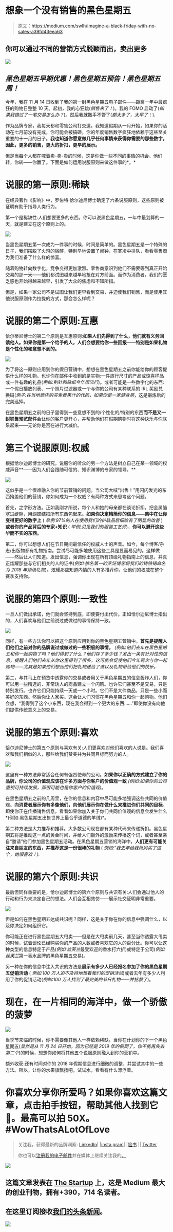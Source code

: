 # 想象一个没有销售的黑色星期五

> 原文：<https://medium.com/swlh/imagine-a-black-friday-with-no-sales-a39fd43eea63>

## 你可以通过不同的营销方式脱颖而出，卖出更多

![](img/aaaf458567072756b33ec607d1e6ff5e.png)

## ***黑色星期五早期优惠！黑色星期五预告！黑色星期五周！***

今年，我在 11 月 14 日收到了我的第一封黑色星期五电子邮件——距离一年中最疯狂的购物日整整 10 天。起初，我的心狂跳(*销售来了！*)。我的 FOMO 启动了(*如果我错过了一笔交易怎么办？*)。然后我就撒手不管了(*都太多了，太早了*！).

作为品牌专家，我每天都和零售公司打交道。我知道假期从一月开始，如果你的活动在七月前没有完成，你可能会被搞砸，你的年度销售数字疯狂地依赖于这些至关重要的十一月的日子。**我也知道你愿意做几乎任何事情来获得你需要的那些数字。因此，更多的销售，更大的折扣，更早的展示。**

但是当每个人都在喊着卖-卖-卖的时候，这是你做一些不同的事情的机会。他们转，你转——你赢了。下面是如何运用说服原则来做这件事的*。*

# 说服的第一原则:稀缺

在经典著作《影响》中，罗伯特·恰尔迪尼博士确定了六条说服原则，这些原则被证明有助于指导人类行为。

第一个是稀缺性:人们想要更多的东西。你可以说黑色星期五，一年中最划算的一天，就是建立在这个原则上的。

![](img/a383aa2924d47457e5c920284aceb152.png)

当黑色星期五第一次成为一件事的时候，时间是简单的。黑色星期五是一个特殊的日子，我们摆脱了火鸡的宿醉，特别早地设置了闹钟，在寒冷中排队，看看零售商为我们准备了什么样的惊喜。

随着购物转向数字化，竞争变得更加激烈。零售商意识到他们不需要等到真正开始交易的那一天——他们都试图越来越早地抢在对方前面。而作为消费者，我们的匮乏感也开始得越来越早，引发了大众的焦虑和不知所措。

但是，如果一家公司不是试图让我们更早看到交易，并迫使我们销售，而是使用其他说服原则作为拉拢的方式，那会怎么样呢？

# **说服的第二个原则:互惠**

恰尔蒂尼博士的第二个原则是互惠原则:**如果人们先得到了什么，他们就有义务回馈他人。如果你是第一个给予的人，人们会想要给你一些回报——特别是如果礼物是个性化的和意想不到的。**

![](img/169135514ed246c1aab80e82d5e12a7f.png)

为了将这一原则应用到你的假日营销中，想想在黑色星期五之前你能给你的顾客提供什么样的礼物。也许你在邮件中收到的是实物:一件旅行尺寸的产品或惊喜样品或一件有趣的礼品(*例如:别针和贴纸今年很流行*)。或者可能是一些数字化的东西:一个假日播放列表、一个照片过滤器或一个与你的公司有某种联系的 IRL 奖励兑换码(*例子:在当地商店购买免费果汁的代码，如果你是一家健身房*，这是锻炼后的完美选择。

在黑色星期五之前的日子里得到一些意想不到的/个性化的/特别的东西**而不是又一封销售预览邮件**会让你的客户更开心，并帮助他们在假期购物时将这种快乐与你联系起来——无论你是否在进行大减价。

# **第三个说服原则:权威**

根据恰尔迪尼博士的研究，说服你的听众的另一个方法是树立自己在某一领域的权威声音**——因为人们会跟随可信的、知识渊博的专家的领导。**

![](img/6bc6328b01ff082116dcc4ba5b3bcfde.png)

这似乎是一个很难融入你的节前营销的问题。当公司大喊“出售！”用闪闪发光的东西掩盖他们的营销，你如何成为一个权威？有两种方式来思考这个问题。

首先，之字形方法。正如我刚才所说，每个人和她的母亲都在谈论折扣，把金属箔塞进缝隙，用蝴蝶结把所有东西包起来。**如果你决定精简你的信息——集中在让你变得更好的数字上** ( *举例:97%的人在使用我们的护肤品后细纹有了明显的改善* ) **或者你的产品背后的专家+知识** ( *举例:见见我们的服装工艺师*)，**你可以避开这些华而不实的东西。**

第二，你可以想想人们在节日期间最信任的权威人士的声音。如今，每个博客/杂志/出版物都有礼物指南。尝试尽可能多地使用这些工具是显而易见的。这样做——然后让人们知道。发出信息，强调你出现在所有顶级礼物指南上的信息，并真正炫耀那些与它们相关的人的证书(*例如:排名第一的烹饪博客将我们的铸铁锅命名为 2018 年顶级礼物*)。炫耀那些知道内情的人有多推荐你，让他们的权威在整个赛季支持你。

# **说服的第四个原则:一致性**

一旦人们做出承诺，他们就会坚持到底，即使要付出代价。正如恰尔迪尼博士指出的，人们喜欢与他们之前说过或做过的事情保持一致。

![](img/445d68b2d66e8c287c16c06c3ec7c5c7.png)

同样，有一些方法你可以把这个原则应用到你的黑色星期五营销中。**首先是提醒人们他们之前对你的品牌说过或做过的一些积极的事情。** *(例如:他们去年在黑色星期五和你一起购物了吗？他们得到了什么？他们存了多少钱？发出一条有针对性的信息，提醒人们他们去年从你这里得到了很多，这可能会促使他们今年再次与你一起购物——尤其是如果他们想到他们把礼物送给了谁以及礼物带给他们的快乐。*

第二，与其马上在预览中透露你的交易或者用关于黑色星期五的信息轰炸人们，你可以用一些精选的、非常诱人的商品建立一个闪购。也许它们甚至不是交易，只是特别发行。也许它们只能持续一天或一个小时。它们不是大件商品，只是一些小而美好的东西。然后你让人家买。这会让人们习惯在黑色星期五和你一起购物。他们会想，“我得到了这个小东西，现在我会得到一个更大的东西……”即使你没有向他们提供传统意义上的交易。

# **说服的第五个原则:喜欢**

恰尔迪尼博士的第五个原则与喜欢有关:人们更喜欢对他们喜欢的人说是。我们喜欢和我们相似的人，那些给我们赞美并为共同目标而努力的人。

![](img/130a9cfea3a154a2a31c6280946dead7.png)

这里有一种方法非常适合任何有强烈使命的公司。**如果你以正确的方式建立了你的品牌，你公司的价值观应该在许多方面与你客户的价值观一致** *(例如:如果你的公司重视可持续发展，那很可能也是你客户的价值观)*。

在黑色星期五之前的几周里，在你的信息和内容中尽可能多地强调这些共同的价值观。**向消费者展示你有多像他们，向他们展示你在做什么来推进你们共同的目标**。即使你正在传播销售信息，看看如果你加入关于你们共同价值观的信息会发生什么*(例如:黑色星期五出售世界上最合乎道德的羊绒)*。

第二种方法是大力推荐和推荐。大多数公司现在都有某种代码来传递折扣。黑色星期五将是推动这一点的黄金时间，并给人们额外的激励来传播这个词，或者甚至亲自“邀请”他们参加黑色星期五活动。在黑色星期五营销的海洋中，**人们更有可能关注来自朋友的东西，并推荐这是一份很棒的礼物** ( *例如:“我去年给我妈妈买了这个，她很喜欢！).*

# **说服的第六个原则:共识**

最后但同样重要的是，恰尔迪尼博士的第六个原则与共识有关:人们会通过他人的行动和行为来决定自己的想法。人们会互相效仿——展示社交证明非常重要。

![](img/63f26aaf7d8ab55f451f45bd23a0b070.png)

但是如何在黑色星期五达成共识呢？同样，这是关于你在你的信息中强调什么，以及你决定如何组织它。

你可能正在进行黑色星期五大甩卖——但是在大甩卖前几天，甚至当你透露大甩卖的时候，试着谈论已经购买你的产品的人数或者喜欢它的人的百分比。你可以让这种类型的信息特定于产品(*例如:丝芙兰*最受欢迎的香水打六折)或特定于公司(*例如:丝芙兰*第一香水品牌的黑色星期五交易)。

另一种在你的信息中注入共识的方法是**展示有多少人已经报名参加了你的黑色星期五促销活动** ( *例如:100 万人迫不及待地想看我们的促销活动*)或者去年有多少人利用了你的促销活动(*例如:100 万人找到了最完美的节日礼物——并拯救了*)。

# 现在，在一片相同的海洋中，做一个骄傲的菠萝

![](img/02956ee79768af6bcb97172eb9ccfc3a.png)

当季节来临的时候，你不需要像其他人一样依赖稀缺。当你在计划你的下一个黑色星期五(*显然是从 11 月 24 日开始，因为已经是 2019 年的假期了，你不能再失去第二个*)的时候，想想你如何将其他五个说服原则融入到你的营销中。

额外收获:还有时间对你的 2018 年假期信息进行细微的调整，并尝试其中的一些方法。所以，让你的水果旗飘扬吧，试试水，看看有什么漂浮着。

# 你喜欢分享你所爱吗？如果你喜欢这篇文章，点击拍手按钮，帮助其他人找到它👏。最高可以拍 50X。#WowThatsALotOfLove

> 关注我，获得最新的品牌洞察:
> [LinkedIn](http://www.linkedin.com/in/kimberly-brizzolara-0b95093)| |[insta gram](https://www.instagram.com/kimberlybrizzolara/)| |[脸书](https://b-m.facebook.com/brandsthatgetyou/) || [Twitter](https://twitter.com/kbrizz)
> 
> 你也可以[注册我的电子邮件](http://kimberlybrizzolara.com)并在媒体上继续关注我的[。](/@Kbrizz)

[![](img/308a8d84fb9b2fab43d66c117fcc4bb4.png)](https://medium.com/swlh)

## 这篇文章发表在 [The Startup](https://medium.com/swlh) 上，这是 Medium 最大的创业刊物，拥有+390，714 名读者。

## 在这里订阅接收[我们的头条新闻](http://growthsupply.com/the-startup-newsletter/)。

[![](img/b0164736ea17a63403e660de5dedf91a.png)](https://medium.com/swlh)
